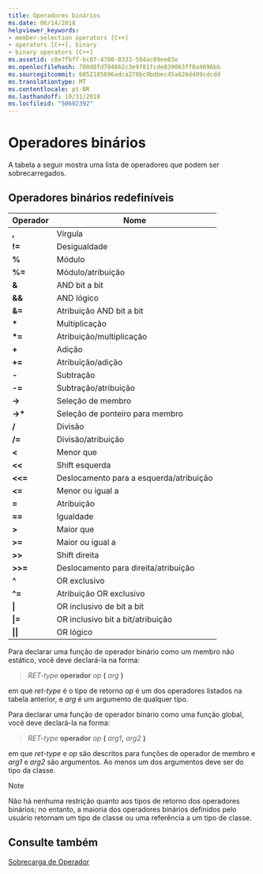 ```yaml
---
title: Operadores binários
ms.date: 06/14/2018
helpviewer_keywords:
- member-selection operators [C++]
- operators [C++], binary
- binary operators [C++]
ms.assetid: c0e7fbff-bc87-4708-8333-504ac09ee83e
ms.openlocfilehash: 700d8fd784862c3e9f81fcde839063ff0a4696bb
ms.sourcegitcommit: 6052185696adca270bc9bdbec45a626dd89cdcdd
ms.translationtype: MT
ms.contentlocale: pt-BR
ms.lasthandoff: 10/31/2018
ms.locfileid: "50602392"
---
```

# <a name="binary-operators"></a>Operadores binários

A tabela a seguir mostra uma lista de operadores que podem ser sobrecarregados.

## <a name="redefinable-binary-operators"></a>Operadores binários redefiníveis

|Operador|Nome|
|--------------|----------|
|**,**|Vírgula|
|**\!=**|Desigualdade|
|**%**|Módulo|
|**%=**|Módulo/atribuição|
|**&**|AND bit a bit|
|**&&**|AND lógico|
|**&=**|Atribuição AND bit a bit|
|**&#42;**|Multiplicação|
|**&#42;=**|Atribuição/multiplicação|
|**+**|Adição|
|**+=**|Atribuição/adição|
|**-**|Subtração|
|**-=**|Subtração/atribuição|
|**->**|Seleção de membro|
|**->&#42;**|Seleção de ponteiro para membro|
|**/**|Divisão|
|**/=**|Divisão/atribuição|
|**<**|Menor que|
|**<<**|Shift esquerda|
|**<<=**|Deslocamento para a esquerda/atribuição|
|**<=**|Menor ou igual a|
|**=**|Atribuição|
|**==**|Igualdade|
|**>**|Maior que|
|**>=**|Maior ou igual a|
|**>>**|Shift direita|
|**>>=**|Deslocamento para direita/atribuição|
|**^**|OR exclusivo|
|**^=**|Atribuição OR exclusivo|
|**&#124;**|OR inclusivo de bit a bit|
|**&#124;=**|OR inclusivo bit a bit/atribuição|
|**&#124;&#124;**|OR lógico|

Para declarar uma função de operador binário como um membro não estático, você deve declará-la na forma:

> *RET-type* **operador** *op* **(** *arg* **)**

em que *ret-type* é o tipo de retorno *op* é um dos operadores listados na tabela anterior, e *arg* é um argumento de qualquer tipo.

Para declarar uma função de operador binário como uma função global, você deve declará-la na forma:

> *RET-type* **operador** *op* **(** _arg1_**,** _arg2_ **)**

em que *ret-type* e *op* são descritos para funções de operador de membro e *arg1* e *arg2* são argumentos. Ao menos um dos argumentos deve ser do tipo da classe.

> [!NOTE]
> Não há nenhuma restrição quanto aos tipos de retorno dos operadores binários; no entanto, a maioria dos operadores binários definidos pelo usuário retornam um tipo de classe ou uma referência a um tipo de classe.

## <a name="see-also"></a>Consulte também

[Sobrecarga de Operador](../cpp/operator-overloading.md)